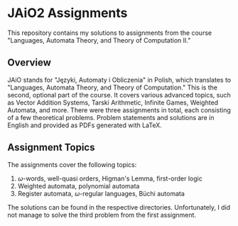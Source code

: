 # JAiO2 Assignments

This repository contains my solutions to assignments from the course "Languages,
Automata Theory, and Theory of Computation II."

## Overview

JAiO stands for "Języki, Automaty i Obliczenia" in Polish, which translates to
"Languages, Automata Theory, and Theory of Computation." This is the second,
optional part of the course. It covers various advanced topics, such as Vector
Addition Systems, Tarski Arithmetic, Infinite Games, Weighted Automata, and
more. There were three assignments in total, each consisting of a few
theoretical problems. Problem statements and solutions are in English and
provided as PDFs generated with LaTeX.

## Assignment Topics

The assignments cover the following topics:

1. $\omega$-words, well-quasi orders, Higman's Lemma, first-order logic
2. Weighted automata, polynomial automata
3. Register automata, $\omega$-regular languages, Büchi automata

The solutions can be found in the respective directories. Unfortunately, I did
not manage to solve the third problem from the first assignment.
